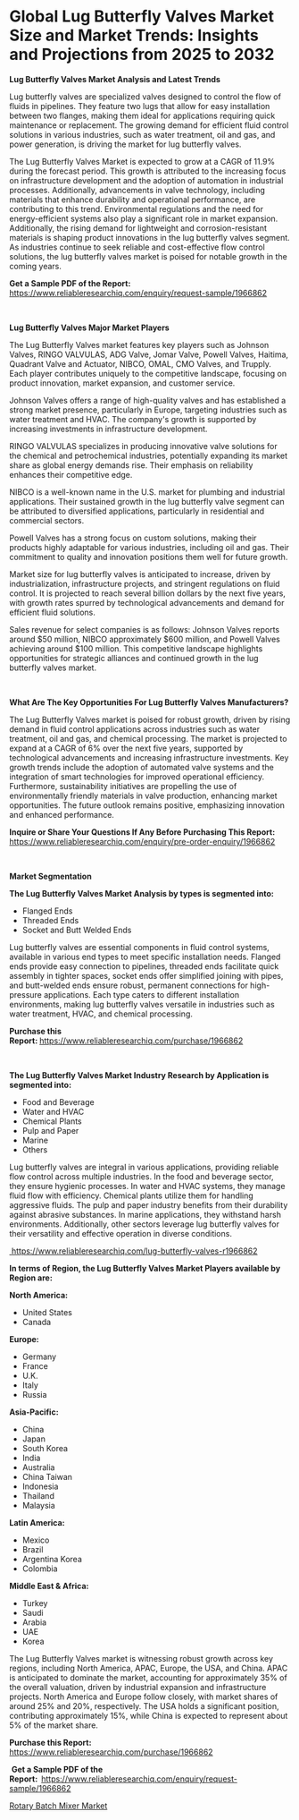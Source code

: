 <p><h1>Global Lug Butterfly Valves Market Size and Market Trends: Insights and Projections from 2025 to 2032</h1></p><p><strong>Lug Butterfly Valves Market Analysis and Latest Trends</strong></p>
<p><p>Lug butterfly valves are specialized valves designed to control the flow of fluids in pipelines. They feature two lugs that allow for easy installation between two flanges, making them ideal for applications requiring quick maintenance or replacement. The growing demand for efficient fluid control solutions in various industries, such as water treatment, oil and gas, and power generation, is driving the market for lug butterfly valves.</p><p>The Lug Butterfly Valves Market is expected to grow at a CAGR of 11.9% during the forecast period. This growth is attributed to the increasing focus on infrastructure development and the adoption of automation in industrial processes. Additionally, advancements in valve technology, including materials that enhance durability and operational performance, are contributing to this trend. Environmental regulations and the need for energy-efficient systems also play a significant role in market expansion. Additionally, the rising demand for lightweight and corrosion-resistant materials is shaping product innovations in the lug butterfly valves segment. As industries continue to seek reliable and cost-effective flow control solutions, the lug butterfly valves market is poised for notable growth in the coming years.</p></p>
<p><strong>Get a Sample PDF of the Report:&nbsp;</strong> <a href="https://www.reliableresearchiq.com/enquiry/request-sample/1966862?utm_campaign=2282&utm_medium=2&utm_source=Github&utm_content=ia&utm_term=10042025&utm_id=lug-butterfly-valves">https://www.reliableresearchiq.com/enquiry/request-sample/1966862</a></p>
<p>&nbsp;</p>
<p><strong>Lug Butterfly Valves Major Market Players</strong></p>
<p><p>The Lug Butterfly Valves market features key players such as Johnson Valves, RINGO VALVULAS, ADG Valve, Jomar Valve, Powell Valves, Haitima, Quadrant Valve and Actuator, NIBCO, OMAL, CMO Valves, and Trupply. Each player contributes uniquely to the competitive landscape, focusing on product innovation, market expansion, and customer service.</p><p>Johnson Valves offers a range of high-quality valves and has established a strong market presence, particularly in Europe, targeting industries such as water treatment and HVAC. The company's growth is supported by increasing investments in infrastructure development. </p><p>RINGO VALVULAS specializes in producing innovative valve solutions for the chemical and petrochemical industries, potentially expanding its market share as global energy demands rise. Their emphasis on reliability enhances their competitive edge.</p><p>NIBCO is a well-known name in the U.S. market for plumbing and industrial applications. Their sustained growth in the lug butterfly valve segment can be attributed to diversified applications, particularly in residential and commercial sectors.</p><p>Powell Valves has a strong focus on custom solutions, making their products highly adaptable for various industries, including oil and gas. Their commitment to quality and innovation positions them well for future growth.</p><p>Market size for lug butterfly valves is anticipated to increase, driven by industrialization, infrastructure projects, and stringent regulations on fluid control. It is projected to reach several billion dollars by the next five years, with growth rates spurred by technological advancements and demand for efficient fluid solutions. </p><p>Sales revenue for select companies is as follows: Johnson Valves reports around $50 million, NIBCO approximately $600 million, and Powell Valves achieving around $100 million. This competitive landscape highlights opportunities for strategic alliances and continued growth in the lug butterfly valves market.</p></p>
<p>&nbsp;</p>
<p><strong>What Are The Key Opportunities For Lug Butterfly Valves Manufacturers?</strong></p>
<p><p>The Lug Butterfly Valves market is poised for robust growth, driven by rising demand in fluid control applications across industries such as water treatment, oil and gas, and chemical processing. The market is projected to expand at a CAGR of 6% over the next five years, supported by technological advancements and increasing infrastructure investments. Key growth trends include the adoption of automated valve systems and the integration of smart technologies for improved operational efficiency. Furthermore, sustainability initiatives are propelling the use of environmentally friendly materials in valve production, enhancing market opportunities. The future outlook remains positive, emphasizing innovation and enhanced performance.</p></p>
<p><strong>Inquire or Share Your Questions If Any Before Purchasing This Report:</strong> <a href="https://www.reliableresearchiq.com/enquiry/pre-order-enquiry/1966862?utm_campaign=2282&utm_medium=2&utm_source=Github&utm_content=ia&utm_term=10042025&utm_id=lug-butterfly-valves">https://www.reliableresearchiq.com/enquiry/pre-order-enquiry/1966862</a></p>
<p>&nbsp;</p>
<p><strong>Market Segmentation</strong></p>
<p><strong>The Lug Butterfly Valves Market Analysis by types is segmented into:</strong></p>
<p><ul><li>Flanged Ends</li><li>Threaded Ends</li><li>Socket and Butt Welded Ends</li></ul></p>
<p><p>Lug butterfly valves are essential components in fluid control systems, available in various end types to meet specific installation needs. Flanged ends provide easy connection to pipelines, threaded ends facilitate quick assembly in tighter spaces, socket ends offer simplified joining with pipes, and butt-welded ends ensure robust, permanent connections for high-pressure applications. Each type caters to different installation environments, making lug butterfly valves versatile in industries such as water treatment, HVAC, and chemical processing.</p></p>
<p><strong>Purchase this Report:&nbsp;</strong><a href="https://www.reliableresearchiq.com/purchase/1966862?utm_campaign=2282&utm_medium=2&utm_source=Github&utm_content=ia&utm_term=10042025&utm_id=lug-butterfly-valves">https://www.reliableresearchiq.com/purchase/1966862</a></p>
<p>&nbsp;</p>
<p><strong>The Lug Butterfly Valves Market Industry Research by Application is segmented into:</strong></p>
<p><ul><li>Food and Beverage</li><li>Water and HVAC</li><li>Chemical Plants</li><li>Pulp and Paper</li><li>Marine</li><li>Others</li></ul></p>
<p><p>Lug butterfly valves are integral in various applications, providing reliable flow control across multiple industries. In the food and beverage sector, they ensure hygienic processes. In water and HVAC systems, they manage fluid flow with efficiency. Chemical plants utilize them for handling aggressive fluids. The pulp and paper industry benefits from their durability against abrasive substances. In marine applications, they withstand harsh environments. Additionally, other sectors leverage lug butterfly valves for their versatility and effective operation in diverse conditions.</p></p>
<p><a href="https://www.reliableresearchiq.com/lug-butterfly-valves-r1966862?utm_campaign=2282&utm_medium=2&utm_source=Github&utm_content=ia&utm_term=10042025&utm_id=lug-butterfly-valves">&nbsp;https://www.reliableresearchiq.com/lug-butterfly-valves-r1966862</a></p>
<p><strong>In terms of Region, the Lug Butterfly Valves Market Players available by Region are:</strong></p>
<p>
    <p> <strong> North America: </strong>
        <ul>
            <li>United States</li>
            <li>Canada</li>
        </ul>
        </p> 
    <p> <strong> Europe: </strong>
        <ul>
            <li>Germany</li>
            <li>France</li>
            <li>U.K.</li>
            <li>Italy</li>
            <li>Russia</li>
        </ul>
        </p> 
    <p> <strong> Asia-Pacific: </strong>
        <ul>
            <li>China</li>
            <li>Japan</li>
            <li>South Korea</li>
            <li>India</li>
            <li>Australia</li>
            <li>China Taiwan</li>
            <li>Indonesia</li>
            <li>Thailand</li>
            <li>Malaysia</li>
        </ul>
        </p> 
    <p> <strong> Latin America: </strong>
        <ul>
            <li>Mexico</li>
            <li>Brazil</li>
            <li>Argentina Korea</li>
            <li>Colombia</li>
        </ul>
        </p> 
    <p> <strong> Middle East & Africa: </strong>
        <ul>
            <li>Turkey</li>
            <li>Saudi</li>
            <li>Arabia</li>
            <li>UAE</li>
            <li>Korea</li>
        </ul>
    </p>
    </p>
<p><p>The Lug Butterfly Valves market is witnessing robust growth across key regions, including North America, APAC, Europe, the USA, and China. APAC is anticipated to dominate the market, accounting for approximately 35% of the overall valuation, driven by industrial expansion and infrastructure projects. North America and Europe follow closely, with market shares of around 25% and 20%, respectively. The USA holds a significant position, contributing approximately 15%, while China is expected to represent about 5% of the market share.</p></p>
<p><strong>Purchase this Report: </strong><a href="https://www.reliableresearchiq.com/purchase/1966862?utm_campaign=2282&utm_medium=2&utm_source=Github&utm_content=ia&utm_term=10042025&utm_id=lug-butterfly-valves">https://www.reliableresearchiq.com/purchase/1966862</a></p>
<p>&nbsp;<strong>Get a Sample PDF of the Report:&nbsp;&nbsp;</strong><a href="https://www.reliableresearchiq.com/enquiry/request-sample/1966862?utm_campaign=2282&utm_medium=2&utm_source=Github&utm_content=ia&utm_term=10042025&utm_id=lug-butterfly-valves">https://www.reliableresearchiq.com/enquiry/request-sample/1966862</a></p>
<p><strong></strong></p>
<p><p><a href="https://github.com/sentoljinqiu/Market-Research-Report-List-1/blob/main/rotary-batch-mixer-market.md?utm_campaign=2282&utm_medium=2&utm_source=Github&utm_content=ia&utm_term=10042025&utm_id=lug-butterfly-valves">Rotary Batch Mixer Market</a></p></p>